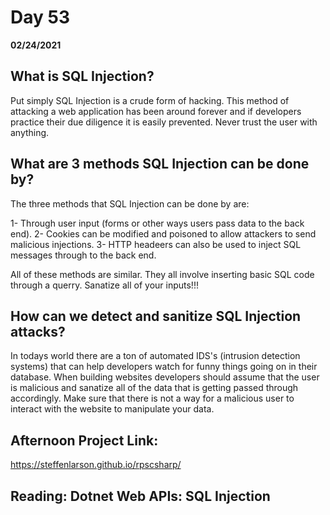# Day 53
__02/24/2021__

## What is SQL Injection?

Put simply SQL Injection is a crude form of hacking. This method of attacking a web application has been around forever and if developers practice their due diligence it is easily prevented. Never trust the user with anything.


## What are 3 methods SQL Injection can be done by?

The three methods that SQL Injection can be done by are:

1- Through user input (forms or other ways users pass data to the back end).
2- Cookies can be modified and poisoned to allow attackers to send malicious injections.
3- HTTP headeers can also be used to inject SQL messages through to the back end.

All of these methods are similar. They all involve inserting basic SQL code through a querry. Sanatize all of your inputs!!!


## How can we detect and sanitize SQL Injection attacks?

In todays world there are a ton of automated IDS's (intrusion detection systems) that can help developers watch for funny things going on in their database. When building websites developers should assume that the user is malicious and sanatize all of the data that is getting passed through accordingly. Make sure that there is not a way for a malicious user to interact with the website to manipulate your data.


## Afternoon Project Link:

https://steffenlarson.github.io/rpscsharp/


## Reading: Dotnet Web APIs: SQL Injection